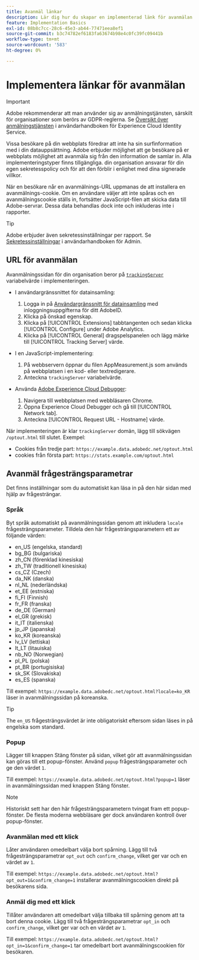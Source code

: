 ```yaml
---
title: Avanmäl länkar
description: Lär dig hur du skapar en implementerad länk för avanmälan för besökare på din webbplats.
feature: Implementation Basics
exl-id: 08b8c7cc-28c6-45e3-ab44-77471eea8ef1
source-git-commit: b3c74782ef6183fa63674b98e4c0fc39fc09441b
workflow-type: tm+mt
source-wordcount: '583'
ht-degree: 0%

---
```


# Implementera länkar för avanmälan

>[!IMPORTANT]
>
>Adobe rekommenderar att man använder sig av anmälningstjänsten, särskilt för organisationer som berörs av GDPR-reglerna. Se [Översikt över anmälningstjänsten](https://experienceleague.adobe.com/docs/id-service/using/implementation/opt-in-service/optin-overview.html) i användarhandboken för Experience Cloud Identity Service.

Vissa besökare på din webbplats föredrar att inte ha sin surfinformation med i din datauppsättning. Adobe erbjuder möjlighet att ge besökare på er webbplats möjlighet att avanmäla sig från den information de samlar in. Alla implementeringstyper finns tillgängliga. din organisation ansvarar för din egen sekretesspolicy och för att den förblir i enlighet med dina signerade villkor.

När en besökare når en avanmälnings-URL uppmanas de att installera en avanmälnings-cookie. Om en användare väljer att inte spåras och en avanmälningscookie ställs in, fortsätter JavaScript-filen att skicka data till Adobe-servrar. Dessa data behandlas dock inte och inkluderas inte i rapporter.

>[!TIP]
>
>Adobe erbjuder även sekretessinställningar per rapport. Se [Sekretessinställningar](../../admin/admin/privacy-settings.md) i användarhandboken för Admin.

## URL för avanmälan

Avanmälningssidan för din organisation beror på [`trackingServer`](../vars/config-vars/trackingserver.md) variabelvärde i implementeringen.

* I användargränssnittet för datainsamling:
   1. Logga in på [Användargränssnitt för datainsamling](https://experience.adobe.com/data-collection) med inloggningsuppgifterna för ditt AdobeID.
   1. Klicka på önskad egenskap.
   1. Klicka på [!UICONTROL Extensions] tabbtangenten och sedan klicka [!UICONTROL Configure] under Adobe Analytics.
   1. Klicka på [!UICONTROL General] dragspelspanelen och lägg märke till [!UICONTROL Tracking Server] värde.

* I en JavaScript-implementering:
   1. På webbservern öppnar du filen AppMeasurement.js som används på webbplatsen i en kod- eller textredigerare.
   1. Anteckna `trackingServer` variabelvärde.

* Använda [Adobe Experience Cloud Debugger](https://experienceleague.adobe.com/docs/debugger/using/experience-cloud-debugger.html):
   1. Navigera till webbplatsen med webbläsaren Chrome.
   1. Öppna Experience Cloud Debugger och gå till [!UICONTROL Network tab].
   1. Anteckna [!UICONTROL Request URL - Hostname] värde.

När implementeringen är klar `trackingServer` domän, lägg till sökvägen `/optout.html` till slutet. Exempel:

* Cookies från tredje part: `https://example.data.adobedc.net/optout.html`
* cookies från första part: `https://stats.example.com/optout.html`

## Avanmäl frågesträngsparametrar

Det finns inställningar som du automatiskt kan läsa in på den här sidan med hjälp av frågesträngar.

### Språk

Byt språk automatiskt på avanmälningssidan genom att inkludera `locale` frågesträngsparameter. Tilldela den här frågesträngsparametern ett av följande värden:

* en_US (engelska, standard)
* bg_BG (bulgariska)
* zh_CN (förenklad kinesiska)
* zh_TW (traditionell kinesiska)
* cs_CZ (Czech)
* da_NK (danska)
* nl_NL (nederländska)
* et_EE (estniska)
* fi_FI (Finnish)
* fr_FR (franska)
* de_DE (German)
* el_GR (grekisk)
* it_IT (italienska)
* jp_JP (japanska)
* ko_KR (koreanska)
* lv_LV (lettiska)
* lt_LT (litauiska)
* nb_NO (Norwegian)
* pl_PL (polska)
* pt_BR (portugisiska)
* sk_SK (Slovakiska)
* es_ES (spanska)

Till exempel: `https://example.data.adobedc.net/optout.html?locale=ko_KR` läser in avanmälningssidan på koreanska.

>[!TIP]
>
>The `en_US` frågesträngsvärdet är inte obligatoriskt eftersom sidan läses in på engelska som standard.

### Popup

Lägger till knappen Stäng fönster på sidan, vilket gör att avanmälningssidan kan göras till ett popup-fönster. Använd `popup` frågesträngsparameter och ge den värdet `1`.

Till exempel: `https://example.data.adobedc.net/optout.html?popup=1` läser in avanmälningssidan med knappen Stäng fönster.

>[!NOTE]
>
>Historiskt sett har den här frågesträngsparametern tvingat fram ett popup-fönster. De flesta moderna webbläsare ger dock användaren kontroll över popup-fönster.

### Avanmälan med ett klick

Låter användaren omedelbart välja bort spårning. Lägg till två frågesträngsparametrar `opt_out` och `confirm_change`, vilket ger var och en värdet av `1`.

Till exempel: `https://example.data.adobedc.net/optout.html?opt_out=1&confirm_change=1` installerar avanmälningscookien direkt på besökarens sida.

### Anmäl dig med ett klick

Tillåter användaren att omedelbart välja tillbaka till spårning genom att ta bort denna cookie. Lägg till två frågesträngsparametrar `opt_in` och `confirm_change`, vilket ger var och en värdet av `1`.

Till exempel: `https://example.data.adobedc.net/optout.html?opt_in=1&confirm_change=1` tar omedelbart bort avanmälningscookien för besökaren.
